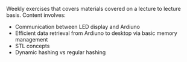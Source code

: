 Weekly exercises that covers materials covered on a lecture to lecture basis. Content involves:
- Communication between LED display and Ardiuno
- Efficient data retrieval from Ardiuno to desktop via basic memory management
- STL concepts
- Dynamic hashing vs regular hashing 